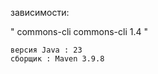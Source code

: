 зависимости:

  "<dependencies>
        <dependency>
            <groupId>commons-cli</groupId>
            <artifactId>commons-cli</artifactId>
            <version>1.4</version>
        </dependency>
    </dependencies>"

    версия Java : 23
    сборщик : Maven 3.9.8
